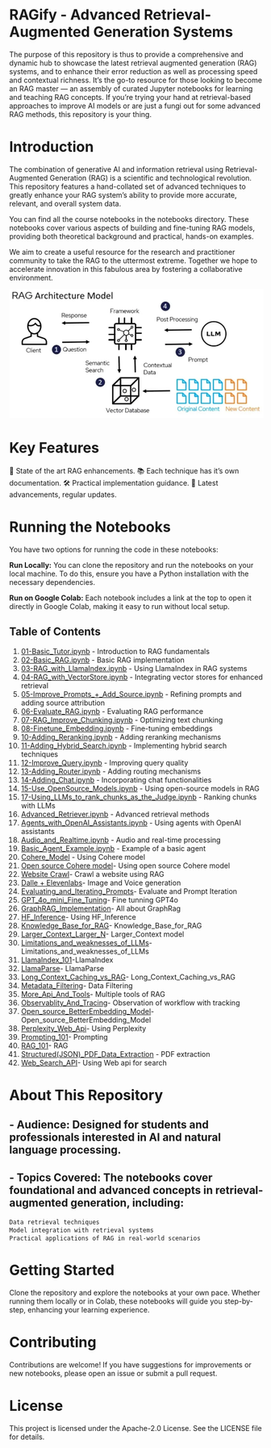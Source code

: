 # RAGify - Advanced Retrieval-Augmented Generation Systems

The purpose of this repository is thus to provide a comprehensive and dynamic hub to showcase the latest retrieval augmented generation (RAG) systems, and to enhance their error reduction as well as processing speed and contextual richness. It’s the go-to resource for those looking to become an RAG master — an assembly of curated Jupyter notebooks for learning and teaching RAG concepts. If you’re trying your hand at retrieval-based approaches to improve AI models or are just a fungi out for some advanced RAG methods, this repository is your thing.

# Introduction 
The combination of generative AI and information retrieval using Retrieval-Augmented Generation (RAG) is a scientific and technological revolution. This repository features a hand-collated set of advanced techniques to greatly enhance your RAG system’s ability to provide more accurate, relevant, and overall system data.

You can find all the course notebooks in the notebooks directory. These notebooks cover various aspects of building and fine-tuning RAG models, providing both theoretical background and practical, hands-on examples.

We aim to create a useful resource for the research and practitioner community to take the RAG to the uttermost extreme. Together we hope to accelerate innovation in this fabulous area by fostering a collaborative environment.

![RAG Architecture Model](Images/RAG_Architecture_Model.png)

# Key Features
🧠 State of the art RAG enhancements.
📚 Each technique has it’s own documentation.
🛠️ Practical implementation guidance.
🌟 Latest advancements, regular updates.

# Running the Notebooks
You have two options for running the code in these notebooks:

<b>Run Locally:</b> You can clone the repository and run the notebooks on your local machine. To do this, ensure you have a Python installation with the necessary dependencies.

<b>Run on Google Colab:</b> Each notebook includes a link at the top to open it directly in Google Colab, making it easy to run without local setup.

## Table of Contents

1. [01-Basic_Tutor.ipynb](https://github.com/Aadya-Madankar/RAGify/blob/main/01-Basic_Tutor.ipynb) - Introduction to RAG fundamentals
2. [02-Basic_RAG.ipynb](https://github.com/Aadya-Madankar/RAGify/blob/main/02-Basic_RAG.ipynb) - Basic RAG implementation
3. [03-RAG_with_LlamaIndex.ipynb](https://github.com/Aadya-Madankar/RAGify/blob/main/03-RAG_with_LlamaIndex.ipynb) - Using LlamaIndex in RAG systems
4. [04-RAG_with_VectorStore.ipynb](https://github.com/Aadya-Madankar/RAGify/blob/main/04-RAG_with_VectorStore.ipynb) - Integrating vector stores for enhanced retrieval
5. [05-Improve_Prompts_+_Add_Source.ipynb](https://github.com/Aadya-Madankar/RAGify/blob/main/05-Improve_Prompts_%2B_Add_Source.ipynb) - Refining prompts and adding source attribution
6. [06-Evaluate_RAG.ipynb](https://github.com/Aadya-Madankar/RAGify/blob/main/06-Evaluate_RAG.ipynb) - Evaluating RAG performance
7. [07-RAG_Improve_Chunking.ipynb](https://github.com/Aadya-Madankar/RAGify/blob/main/07-RAG_Improve_Chunking.ipynb) - Optimizing text chunking
8. [08-Finetune_Embedding.ipynb](https://github.com/Aadya-Madankar/RAGify/blob/main/08-Finetune_Embedding.ipynb) - Fine-tuning embeddings
9. [10-Adding_Reranking.ipynb](https://github.com/Aadya-Madankar/RAGify/blob/main/10-Adding_Reranking.ipynb) - Adding reranking mechanisms
10. [11-Adding_Hybrid_Search.ipynb](https://github.com/Aadya-Madankar/RAGify/blob/main/11-Adding_Hybrid_Search.ipynb) - Implementing hybrid search techniques
11. [12-Improve_Query.ipynb](https://github.com/Aadya-Madankar/RAGify/blob/main/12-Improve_Query.ipynb) - Improving query quality
12. [13-Adding_Router.ipynb](https://github.com/Aadya-Madankar/RAGify/blob/main/13-Adding_Router.ipynb) - Adding routing mechanisms
13. [14-Adding_Chat.ipynb](https://github.com/Aadya-Madankar/RAGify/blob/main/14-Adding_Chat.ipynb) - Incorporating chat functionalities
14. [15-Use_OpenSource_Models.ipynb](https://github.com/Aadya-Madankar/RAGify/blob/main/15-Use_OpenSource_Models.ipynb) - Using open-source models in RAG
15. [17-Using_LLMs_to_rank_chunks_as_the_Judge.ipynb](https://github.com/Aadya-Madankar/RAGify/blob/main/17-Using_LLMs_to_rank_chunks_as_the_Judge.ipynb) - Ranking chunks with LLMs
16. [Advanced_Retriever.ipynb](https://github.com/Aadya-Madankar/RAGify/blob/main/Advanced_Retriever.ipynb) - Advanced retrieval methods
17. [Agents_with_OpenAI_Assistants.ipynb](https://github.com/Aadya-Madankar/RAGify/blob/main/Agents_with_OpenAI_Assistants.ipynb) - Using agents with OpenAI assistants
18. [Audio_and_Realtime.ipynb](https://github.com/Aadya-Madankar/RAGify/blob/main/Audio_and_Realtime.ipynb) - Audio and real-time processing
19. [Basic_Agent_Example.ipynb](https://github.com/Aadya-Madankar/RAGify/blob/main/Basic_Agent_Example.ipynb) - Example of a basic agent
20. [Cohere_Model](https://github.com/Aadya-Madankar/RAGify/blob/main/Cohere_Better_Embedding_Model.ipynb) - Using Cohere model
21. [Open source Cohere model](https://github.com/Aadya-Madankar/RAGify/blob/main/Cohere_and_Open_Source_Embedding_Model.ipynb)- Using open source Cohere model
22. [Website Crawl](https://github.com/Aadya-Madankar/RAGify/blob/main/Crawl_a_Website.ipynb)- Crawl a website using RAG
23. [Dalle + Elevenlabs](https://github.com/Aadya-Madankar/RAGify/blob/main/DallE_3_and_ElevenLabs.ipynb)- Image and Voice generation
24. [Evaluating_and_Iterating_Prompts](https://github.com/Aadya-Madankar/RAGify/blob/main/Evaluating_and_Iterating_Prompts.ipynb)- Evaluate and Prompt Iteration
25. [GPT_4o_mini_Fine_Tuning](https://github.com/Aadya-Madankar/RAGify/blob/main/GPT_4o_mini_Fine_Tuning.ipynb)- Fine tunning GPT4o
26. [GraphRAG_Implementation](https://github.com/Aadya-Madankar/RAGify/blob/main/GraphRAG_Implementation.ipynb)- All about GraphRag
27. [HF_Inference](https://github.com/Aadya-Madankar/RAGify/blob/main/HF_Inference.ipynb)- Using HF_Inference
28. [Knowledge_Base_for_RAG](https://github.com/Aadya-Madankar/RAGify/blob/main/Knowledge_Base_for_RAG.ipynb)- Knowledge_Base_for_RAG
29. [Larger_Context_Larger_N](https://github.com/Aadya-Madankar/RAGify/blob/main/Larger_Context_Larger_N.ipynb)- Larger_Context model
30. [Limitations_and_weaknesses_of_LLMs](https://github.com/Aadya-Madankar/RAGify/blob/main/Limitations_and_weaknesses_of_LLMs.ipynb)- Limitations_and_weaknesses_of_LLMs
31. [LlamaIndex_101](https://github.com/Aadya-Madankar/RAGify/blob/main/LlamaIndex_101.ipynb)-LlamaIndex
32. [LlamaParse](https://github.com/Aadya-Madankar/RAGify/blob/main/LlamaParse.ipynb)- LlamaParse
33. [Long_Context_Caching_vs_RAG](https://github.com/Aadya-Madankar/RAGify/blob/main/Long_Context_Caching_vs_RAG.ipynb)- Long_Context_Caching_vs_RAG
34. [Metadata_Filtering](https://github.com/Aadya-Madankar/RAGify/blob/main/Metadata_Filtering.ipynb)- Data Filtering
35. [More_Api_And_Tools](https://github.com/Aadya-Madankar/RAGify/blob/main/More_Api_And_Tools.ipynb)- Multiple tools of RAG
36. [Observablity_And_Tracing](https://github.com/Aadya-Madankar/RAGify/blob/main/Observablity_And_Tracing.ipynb)- Observation of workflow with tracking
37. [Open_source_BetterEmbedding_Model](https://github.com/Aadya-Madankar/RAGify/blob/main/Open_source_BetterEmbedding_Model.ipynb)- Open_source_BetterEmbedding_Model
38. [Perplexity_Web_Api](https://github.com/Aadya-Madankar/RAGify/blob/main/Perplexity_Web_Api.ipynb)- Using Perplexity
39. [Prompting_101](https://github.com/Aadya-Madankar/RAGify/blob/main/Prompting_101.ipynb)- Prompting
40. [RAG_101](https://github.com/Aadya-Madankar/RAGify/blob/main/RAG_101.ipynb)- RAG
41. [Structured(JSON)_PDF_Data_Extraction](https://github.com/Aadya-Madankar/RAGify/blob/main/Structured(JSON)_PDF_Data_Extraction.ipynb) - PDF extraction
42. [Web_Search_API](https://github.com/Aadya-Madankar/RAGify/blob/main/Web_Search_API.ipynb)- Using Web api for search

# About This Repository
## - Audience: Designed for students and professionals interested in AI and natural language processing.
## - Topics Covered: The notebooks cover foundational and advanced concepts in retrieval-augmented generation, including:
    Data retrieval techniques
    Model integration with retrieval systems
    Practical applications of RAG in real-world scenarios
# Getting Started
Clone the repository and explore the notebooks at your own pace. Whether running them locally or in Colab, these notebooks will guide you step-by-step, enhancing your learning experience.

# Contributing
Contributions are welcome! If you have suggestions for improvements or new notebooks, please open an issue or submit a pull request.

# License
This project is licensed under the Apache-2.0 License. See the LICENSE file for details.

